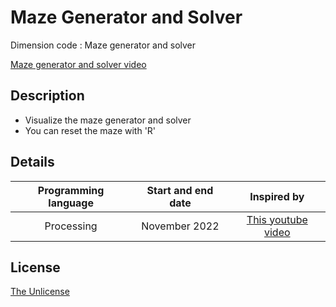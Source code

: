 # Maze Generator and Solver
Dimension code : Maze generator and solver

[Maze generator and solver video](https://user-images.githubusercontent.com/120074055/206572278-00055247-0409-405f-ade1-cacdd99fc68d.mp4)

## Description
- Visualize the maze generator and solver
- You can reset the maze with 'R'

## Details
| Programming language | Start and end date | Inspired by |
| :---: | :---: | :---: |
| Processing | November 2022 | [This youtube video](https://youtu.be/K7vaT8bZRuk) |

## License

[The Unlicense](LICENSE)
